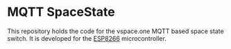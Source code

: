 # MQTT SpaceState
This repository holds the code for the vspace.one MQTT based space state switch.
It is developed for the [ESP8266](https://github.com/esp8266/Arduino) microcontroller.